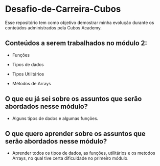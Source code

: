 # Desafio-de-Carreira-Cubos
Esse repositório tem como objetivo demostrar minha evolução durante os conteúdos administrados pela Cubos Academy.

## Conteúdos a serem trabalhados no módulo 2:

- Funções

- Tipos de dados

- Tipos Utilitários

- Métodos de Arrays

## O que eu já sei sobre os assuntos que serão abordados nesse módulo?

- Alguns tipos de dados e algumas funções.

## O que quero aprender sobre os assuntos que serão abordados nesse módulo?

- Aprender todos os tipos de dados, as funções, utilitários e os metodos Arrays, no qual tive certa dificuldade no primeiro módulo.












